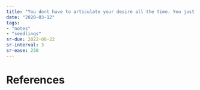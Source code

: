```yaml
---
title: "You dont have to articulate your desire all the time. You just have to remember how it feels."
date: "2020-03-12"
tags:
- "notes"
- "seedlings"
sr-due: 2022-08-22
sr-interval: 3
sr-ease: 250
---
```




# References